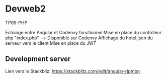 # Devweb2

TP05-PHP

Echange entre Angular et Codenvy fonctionnel
Mise en place du contrôleur php "index.php" --> Disponible sur Codenvy
Affichage du hotel.json du serveur vers le client
Mise en place du JWT

## Development server

Lien vers le Stackbliz: https://stackblitz.com/edit/angular-rjpmbn
